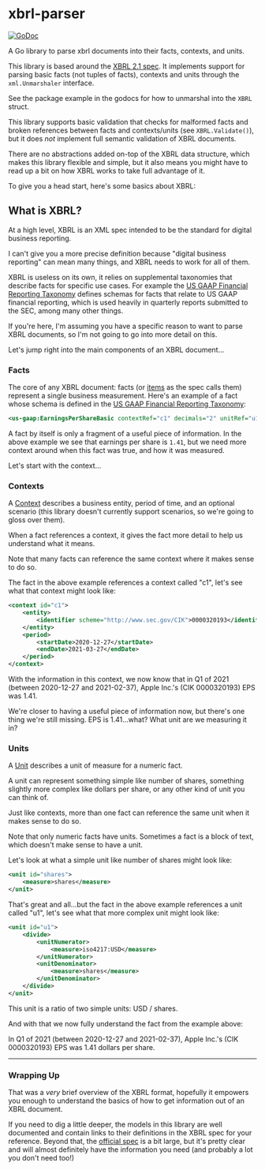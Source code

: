 # xbrl-parser

[![GoDoc](https://godoc.org/github.com/polygon-io/xbrl-parser?status.svg)](https://godoc.org/github.com/polygon-io/xbrl-parser)

A Go library to parse xbrl documents into their facts, contexts, and units.

This library is based around the [XBRL 2.1 spec](https://www.xbrl.org/Specification/XBRL-2.1/REC-2003-12-31/XBRL-2.1-REC-2003-12-31+corrected-errata-2013-02-20.html).
It implements support for parsing basic facts (not tuples of facts), contexts and units through the `xml.Unmarshaler` interface.
 
See the package example in the godocs for how to unmarshal into the `XBRL` struct.

This library supports basic validation that checks for malformed facts and broken references between facts and contexts/units (see `XBRL.Validate()`),
but it does _not_ implement full semantic validation of XBRL documents.

There are no abstractions added on-top of the XBRL data structure, which makes this library flexible and simple,
but it also means you might have to read up a bit on how XBRL works to take full advantage of it.

To give you a head start, here's some basics about XBRL:

## What is XBRL?

At a high level, XBRL is an XML spec intended to be the standard for digital business reporting.

I can't give you a more precise definition because "digital business reporting" can mean many things, 
and XBRL needs to work for all of them.

XBRL is useless on its own, it relies on supplemental taxonomies that describe facts for specific use cases.
For example the [US GAAP Financial Reporting Taxonomy](https://xbrl.us/xbrl-taxonomy/2021-us-gaap/) defines schemas for
facts that relate to US GAAP financial reporting, which is used heavily in quarterly reports submitted to the SEC, among many other things.

If you're here, I'm assuming you have a specific reason to want to parse XBRL documents, so I'm not going to go into more detail on this.

Let's jump right into the main components of an XBRL document... 

### Facts

The core of any XBRL document: facts (or [items](https://www.xbrl.org/Specification/XBRL-2.1/REC-2003-12-31/XBRL-2.1-REC-2003-12-31+corrected-errata-2013-02-20.html#_4.6) as the spec calls them)
represent a single business measurement.
Here's an example of a fact whose schema is defined in the [US GAAP Financial Reporting Taxonomy](https://xbrl.us/xbrl-taxonomy/2021-us-gaap/):

```xml
<us-gaap:EarningsPerShareBasic contextRef="c1" decimals="2" unitRef="u1">1.41</us-gaap:EarningsPerShareBasic>
```

A fact by itself is only a fragment of a useful piece of information. 
In the above example we see that earnings per share is `1.41`,
but we need more context around when this fact was true, and how it was measured.

Let's start with the context...

### Contexts

A [Context](https://www.xbrl.org/Specification/XBRL-2.1/REC-2003-12-31/XBRL-2.1-REC-2003-12-31+corrected-errata-2013-02-20.html#_4.7)
describes a business entity, period of time, and an optional scenario (this library doesn't currently support scenarios, so we're going to gloss over them).  

When a fact references a context, it gives the fact more detail to help us understand what it means.

Note that many facts can reference the same context where it makes sense to do so.

The fact in the above example references a context called "c1", let's see what that context might look like:
```xml
<context id="c1">
    <entity>
        <identifier scheme="http://www.sec.gov/CIK">0000320193</identifier>
    </entity>
    <period>
        <startDate>2020-12-27</startDate>
        <endDate>2021-03-27</endDate>
    </period>
</context>
```

With the information in this context, we now know that in Q1 of 2021 (between 2020-12-27 and 2021-02-37), Apple Inc.'s (CIK 0000320193) EPS was 1.41.

We're closer to having a useful piece of information now, but there's one thing we're still missing.
EPS is 1.41...what? What unit are we measuring it in?

### Units

A [Unit](https://www.xbrl.org/Specification/XBRL-2.1/REC-2003-12-31/XBRL-2.1-REC-2003-12-31+corrected-errata-2013-02-20.html#_4.8)
describes a unit of measure for a numeric fact.

A unit can represent something simple like number of shares, 
something slightly more complex like dollars per share, 
or any other kind of unit you can think of.

Just like contexts, more than one fact can reference the same unit when it makes sense to do so.

Note that only numeric facts have units. 
Sometimes a fact is a block of text, which doesn't make sense to have a unit.

Let's look at what a simple unit like number of shares might look like:
```xml
<unit id="shares">
    <measure>shares</measure>
</unit>
```

That's great and all...but the fact in the above example references a unit called "u1", 
let's see what that more complex unit might look like:
```xml
<unit id="u1">
    <divide>
        <unitNumerator>
            <measure>iso4217:USD</measure>
        </unitNumerator>
        <unitDenominator>
            <measure>shares</measure>
        </unitDenominator>
    </divide>
</unit>
```

This unit is a ratio of two simple units: USD / shares.

And with that we now fully understand the fact from the example above:

In Q1 of 2021 (between 2020-12-27 and 2021-02-37), Apple Inc.'s (CIK 0000320193) EPS was 1.41 dollars per share.

---

### Wrapping Up

That was a _very_ brief overview of the XBRL format, 
hopefully it empowers you enough to understand the basics of how to get information out of an XBRL document.

If you need to dig a little deeper, the models in this library are well documented and contain links to their definitions in the XBRL spec for your reference.
Beyond that, the [official spec](https://www.xbrl.org/Specification/XBRL-2.1/REC-2003-12-31/XBRL-2.1-REC-2003-12-31+corrected-errata-2013-02-20.html)
is a bit large, but it's pretty clear and will almost definitely have the information you need (and probably a lot you don't need too!)
